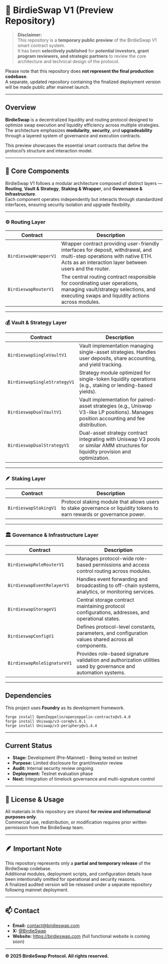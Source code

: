 # 🦜 BirdieSwap V1 (Preview Repository)

> **Disclaimer:**  
> This repository is a **temporary public preview** of the BirdieSwap V1 smart contract system.  
> It has been **selectively published** for **potential investors, grant program reviewers, and strategic partners** to review the core architecture and technical design of the protocol.

Please note that this repository does **not represent the final production codebase**.  
A separate, updated repository containing the finalized deployment version will be made public after mainnet launch.

---

## Overview

**BirdieSwap** is a decentralized liquidity and routing protocol designed to optimize swap execution and liquidity efficiency across multiple strategies.  
The architecture emphasizes **modularity**, **security**, and **upgradeability** through a layered system of governance and execution contracts.

This preview showcases the essential smart contracts that define the protocol’s structure and interaction model.

---

## 🧩 Core Components

BirdieSwap V1 follows a modular architecture composed of distinct layers — **Routing**, **Vault & Strategy**, **Staking & Wrapper**, and **Governance & Infrastructure**.  
Each component operates independently but interacts through standardized interfaces, ensuring security isolation and upgrade flexibility.

---

### ⚙️ Routing Layer
| Contract              | Description                                                                                                                                                                        |
| --------------------- | ---------------------------------------------------------------------------------------------------------------------------------------------------------------------------------- |
| `BirdieswapWrapperV1` | Wrapper contract providing user-friendly interfaces for deposit, withdrawal, and multi-step operations with native ETH. Acts as an interaction layer between users and the router. |
| `BirdieswapRouterV1`  | The central routing contract responsible for coordinating user operations, managing vault/strategy selections, and executing swaps and liquidity actions across modules.           |

---

### 💰 Vault & Strategy Layer
| Contract                     | Description                                                                                                                              |
| ---------------------------- | ---------------------------------------------------------------------------------------------------------------------------------------- |
| `BirdieswapSingleVaultV1`    | Vault implementation managing single-asset strategies. Handles user deposits, share accounting, and yield tracking.                      |
| `BirdieswapSingleStrategyV1` | Strategy module optimized for single-token liquidity operations (e.g., staking or lending-based yields).                                 |
| `BirdieswapDualVaultV1`      | Vault implementation for paired-asset strategies (e.g., Uniswap V3-like LP positions). Manages position accounting and fee distribution. |
| `BirdieswapDualStrategyV1`   | Dual-asset strategy contract integrating with Uniswap V3 pools or similar AMM structures for liquidity provision and optimization.       |

---

### 🪶 Staking Layer
| Contract              | Description                                                                                                            |
| --------------------- | ---------------------------------------------------------------------------------------------------------------------- |
| `BirdieswapStakingV1` | Protocol staking module that allows users to stake governance or liquidity tokens to earn rewards or governance power. |

---

### 🏛 Governance & Infrastructure Layer
| Contract                    | Description                                                                                                     |
| --------------------------- | --------------------------------------------------------------------------------------------------------------- |
| `BirdieswapRoleRouterV1`    | Manages protocol-wide role-based permissions and access control routing across modules.                         |
| `BirdieswapEventRelayerV1`  | Handles event forwarding and broadcasting to off-chain systems, analytics, or monitoring services.              |
| `BirdieswapStorageV1`       | Central storage contract maintaining protocol configurations, addresses, and operational states.                |
| `BirdieswapConfigV1`        | Defines protocol-level constants, parameters, and configuration values shared across all components.            |
| `BirdieswapRoleSignatureV1` | Provides role-based signature validation and authorization utilities used by governance and automation systems. |

---

## Dependencies

This project uses **Foundry** as its development framework.

```
forge install OpenZeppelin/openzeppelin-contracts@v5.4.0
forge install Uniswap/v3-core@v1.0.1
forge install Uniswap/v3-periphery@v1.4.4
```


---

## Current Status

- **Stage:** Development (Pre-Mainnet) - Being tested on testnet
- **Purpose:** Limited disclosure for grant/investor review
- **Audit:** Internal security review ongoing
- **Deployment:** Testnet evaluation phase
- **Next:** Integration of timelock governance and multi-signature control

---

## 📜 License & Usage

All materials in this repository are shared **for review and informational purposes only**.  
Commercial use, redistribution, or modification requires prior written permission from the BirdieSwap team.

---

## 🪶 Important Note

This repository represents only a **partial and temporary release** of the BirdieSwap codebase.  
Additional modules, deployment scripts, and configuration details have been intentionally omitted for operational and security reasons.  
A finalized audited version will be released under a separate repository following mainnet deployment.

---

## 📫 Contact

- **Email:** [contact@birdieswap.com](mailto:contact@birdieswap.com)  
- **X:** [@BirdieSwap](https://x.com/Birdieswap)
- **Website:** https://birdieswap.com (full functional website is coming soon)

---

**© 2025 BirdieSwap Protocol. All rights reserved.**

